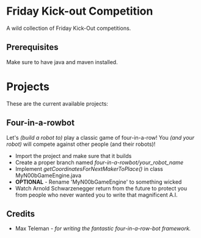 # Friday Kick-out Competition
A wild collection of Friday Kick-Out competitions.

## Prerequisites
Make sure to have java and maven installed.

# Projects
These are the current available projects:

## Four-in-a-rowbot
Let's *(build a robot to)* play a classic game of four-in-a-row! You *(and your robot)* will compete against other people (and their robots)!

* Import the project and make sure that it builds
* Create a proper branch named *four-in-a-rowbot/your_robot_name*
* Implement *getCoordinatesForNextMakerToPlace()* in class MyN00bGameEngine.java
* **OPTIONAL** - Rename 'MyN00bGameEngine' to something wicked
* Watch Arnold Schwarzenegger return from the future to protect you from people who never wanted you to write that magnificent A.I.

## Credits
* Max Teleman - *for writing the fantastic four-in-a-row-bot framework.*